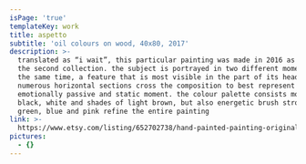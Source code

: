 ```yaml
---
isPage: 'true'
templateKey: work
title: aspetto
subtitle: 'oil colours on wood, 40x80, 2017'
description: >-
  translated as “i wait”, this particular painting was made in 2016 as part of
  the second collection. the subject is portrayed in two different moments at
  the same time, a feature that is most visible in the part of its head.
  numerous horizontal sections cross the composition to best represent the
  emotionally passive and static moment. the colour palette consists mostly in
  black, white and shades of light brown, but also energetic brush strokes of
  green, blue and pink refine the entire painting
link: >-
  https://www.etsy.com/listing/652702738/hand-painted-painting-original?ref=shop_home_active_13&frs=1
pictures:
  - {}
---
```


